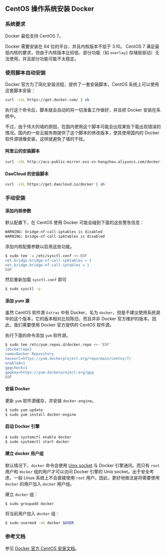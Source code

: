 ## CentOS 操作系统安装 Docker

### 系统要求

Docker 最低支持 CentOS 7。

Docker 需要安装在 64 位的平台，并且内核版本不低于 3.10。 CentOS 7 满足最低内核的要求，但由于内核版本比较低，部分功能（如 `overlay2` 存储层驱动）无法使用，并且部分功能可能不太稳定。

### 使用脚本自动安装

Docker 官方为了简化安装流程，提供了一套安装脚本，CentOS 系统上可以使用这套脚本安装：

```sh
curl -sSL https://get.docker.com/ | sh
```

执行这个命令后，脚本就会自动的将一切准备工作做好，并且把 Docker 安装在系统中。

不过，由于伟大的墙的原因，在国内使用这个脚本可能会出现某些下载出现错误的情况。国内的一些云服务商提供了这个脚本的修改版本，使其使用国内的 Docker 软件源镜像安装，这样就避免了墙的干扰。

#### 阿里云的安装脚本

```sh
curl -sSL http://acs-public-mirror.oss-cn-hangzhou.aliyuncs.com/docker-engine/internet | sh -
```

#### DaoCloud 的安装脚本

```sh
curl -sSL https://get.daocloud.io/docker | sh
```

### 手动安装

#### 添加内核参数

默认配置下，在 CentOS 使用 Docker 可能会碰到下面的这些警告信息：

```sh
WARNING: bridge-nf-call-iptables is disabled
WARNING: bridge-nf-call-ip6tables is disabled
```

添加内核配置参数以启用这些功能。

```sh
$ sudo tee -a /etc/sysctl.conf <<-EOF
net.bridge.bridge-nf-call-ip6tables = 1
net.bridge.bridge-nf-call-iptables = 1
EOF
```

然后重新加载 `sysctl.conf` 即可

```sh
$ sudo sysctl -p
```

#### 添加 yum 源

虽然 CentOS 软件源 `Extras` 中有 Docker，名为 `docker`，但是不建议使用系统源中的这个版本，它的版本相对比较陈旧，而且并非 Docker 官方维护的版本。因此，我们需要使用 Docker 官方提供的 CentOS 软件源。

执行下面的命令添加 `yum` 软件源。

```sh
$ sudo tee /etc/yum.repos.d/docker.repo <<-'EOF'
[dockerrepo]
name=Docker Repository
baseurl=https://yum.dockerproject.org/repo/main/centos/7/
enabled=1
gpgcheck=1
gpgkey=https://yum.dockerproject.org/gpg
EOF
```

#### 安装 Docker

更新 `yum` 软件源缓存，并安装 `docker-engine`。

```sh
$ sudo yum update
$ sudo yum install docker-engine
```

#### 启动 Docker 引擎

```sh
$ sudo systemctl enable docker
$ sudo systemctl start docker
```

#### 建立 docker 用户组

默认情况下，`docker` 命令会使用 [Unix socket](https://en.wikipedia.org/wiki/Unix_domain_socket) 与 Docker 引擎通讯。而只有 `root` 用户和 `docker` 组的用户才可以访问 Docker 引擎的 Unix socket。出于安全考虑，一般 Linux 系统上不会直接使用 `root` 用户。因此，更好地做法是将需要使用 `docker` 的用户加入 `docker` 用户组。

建立 `docker` 组：

```sh
$ sudo groupadd docker
```

将当前用户加入 `docker` 组：

```sh
$ sudo usermod -aG docker $USER
```

### 参考文档

参见 [Docker 官方 CentOS 安装文档](https://docs.docker.com/engine/installation/linux/centos/)。
